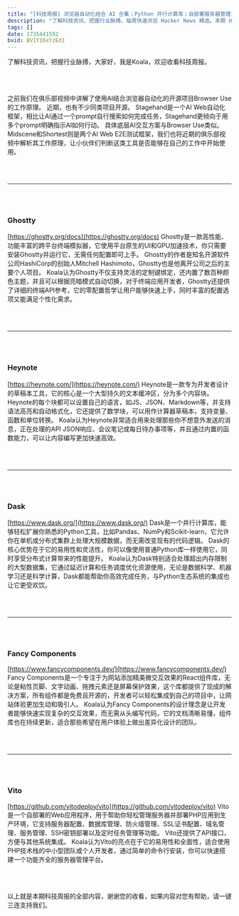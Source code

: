 ```yaml
---
title: "[科技周报] 浏览器自动化结合 AI 合集；Python 并行计算库；自部署服务器管理工具"
description: "了解科技资讯、把握行业脉搏。每周快速浏览 Hacker News 精选。本期 Hacker Newsletter 地址：https://www.daemonology.net/hn-daily/"
tags: []
date: 1735441592
bvid: BV1Y16xYzEd1
---
```

了解科技资讯，把握行业脉搏，大家好，我是Koala，欢迎收看科技周报。

<br>
<br>

之前我们在俱乐部视频中讲解了使用AI结合浏览器自动化的开源项目Browser Use的工作原理。
近期，也有不少同类项目开源。
Stagehand是一个AI Web自动化框架，相比让AI通过一个prompt自行搜索如何完成任务，Stagehand更倾向于用多个prompt明确指示AI如何行动。
具体底层AI交互方案与Browser Use类似。
Midscene和Shortest则是两个AI Web E2E测试框架，我们也将近期的俱乐部视频中解析其工作原理，让小伙伴们判断这类工具是否能够在自己的工作中开始使用。

<br>
<br>

---

<br>
<br>

### Ghostty
[https://ghostty.org/docs](https://ghostty.org/docs)
Ghostty是一款高性能、功能丰富的跨平台终端模拟器，它使用平台原生的UI和GPU加速技术，你只需要安装Ghostty并运行它，无需任何配置即可上手。
Ghostty的作者是知名开源软件公司HashiCorp的创始人Mitchell Hashimoto，Ghostty也是他离开公司之后的主要个人项目。
Koala认为Ghostty不仅支持灵活的定制键绑定，还内置了数百种颜色主题，并且可以根据亮暗模式自动切换，对于终端应用开发者，Ghostty还提供了详细的终端API参考，它的零配置哲学让用户能够快速上手，同时丰富的配置选项又能满足个性化需求。

<br>
<br>

---

<br>
<br>

### Heynote
[https://heynote.com/](https://heynote.com/)
Heynote是一款专为开发者设计的草稿本工具，它的核心是一个大型持久的文本缓冲区，分为多个内容块。
Heynote的每个块都可以设置自己的语言，如JS、JSON、Markdown等，并支持语法高亮和自动格式化，它还提供了数学块，可以用作计算器草稿本，支持变量、函数和单位转换。
Koala认为Heynote非常适合用来处理那些你不想意外发送的消息，正在处理的API JSON响应、会议笔记或每日待办事项等，并且通过内置的函数能力，可以让内容编写更加快速高效。

<br>
<br>

---

<br>
<br>

### Dask
[https://www.dask.org/](https://www.dask.org/)
Dask是一个并行计算库，能够轻松扩展你熟悉的Python工具，比如Pandas、NumPy和Scikit-learn，它允许你在单机或分布式集群上处理大规模数据，而无需改变现有的代码逻辑。
Dask的核心优势在于它的易用性和灵活性，你可以像使用普通Python库一样使用它，同时享受分布式计算带来的性能提升。
Koala认为Dask特别适合处理超出内存限制的大型数据集，它通过延迟计算和任务调度优化资源使用，无论是数据科学、机器学习还是科学计算，Dask都能帮助你高效完成任务，与Python生态系统的集成也让它更受欢饮。

<br>
<br>

---

<br>
<br>

### Fancy Components
[https://www.fancycomponents.dev/](https://www.fancycomponents.dev/)
Fancy Components是一个专注于为网站添加精美微交互效果的React组件库，无论是粘性页脚、文字动画、拖拽元素还是屏幕保护效果，这个库都提供了现成的解决方案，所有组件都是免费且开源的，开发者可以轻松集成到自己的项目中，让网站体验更加生动和吸引人。
Koala认为Fancy Components的设计理念是让开发者能够快速实现复杂的交互效果，而无需从头编写代码，它的文档清晰易懂，组件库也在持续更新，适合那些希望在用户体验上做出差异化设计的团队。

<br>
<br>

---

<br>
<br>

### Vito
[https://github.com/vitodeploy/vito](https://github.com/vitodeploy/vito)
Vito是一个自部署的Web应用程序，用于帮助你轻松管理服务器并部署PHP应用到生产环境，它支持服务器配置、数据库管理、防火墙管理、SSL证书配置、域名管理、服务管理、SSH密钥部署以及定时任务管理等功能。
Vito还提供了API接口，方便与其他系统集成。
Koala认为Vito的亮点在于它的易用性和全面性，适合使用PHP技术栈的中小型团队或个人开发者，通过简单的命令行安装，你可以快速搭建一个功能齐全的服务器管理平台。

<br>
<br>

以上就是本期科技周报的全部内容，谢谢您的收看，如果内容对您有帮助，请一键三连支持我们。


